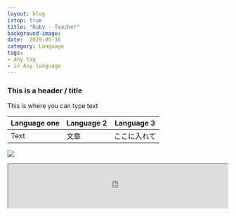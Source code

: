 ```yaml
---
layout: blog
istop: true
title: "Ruby - Teacher"
background-image: 
date:  2020-05-16
category: Language
tags:
- Any tag
- in Any language
---
```

<!-- Text content 
Pleasde delete anything you don't want -->

### This is a header / title
 
This is where you can type text

<!-- If you want to do a table -->


| Language one | Language 2 | Language 3 |
| -------- | -------- | -------- |
| Text     | 文章     | ここに入れて     |



<!-- Code snippet for image (insert the link to the image)

Please place images in assets/images/your-entry-name.jpg -->

![](https://i.imgur.com/3mWps4f.png) 

<!-- Paste the iframe link to the audio below -->

<iframe
      height="100px" width="500px"
      src="https://voice123.com/embed/embed.html?id=KPAJPZJ"
      ></iframe>